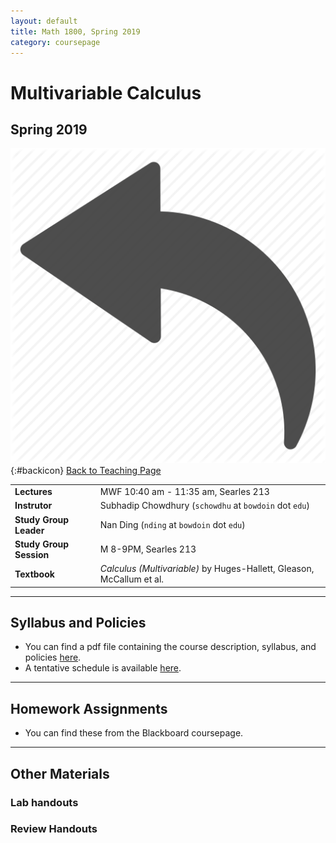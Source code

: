```yaml
---
layout: default
title: Math 1800, Spring 2019
category: coursepage
---
```


# Multivariable Calculus
## Spring 2019
<div class="backlink">
 
  ![Back](/resources/back.png){:#backicon} [Back to Teaching Page](/teaching) 
</div>  


|||
|---|---|
| **Lectures** | MWF	10:40 am - 11:35 am, Searles 213 |
| **Instrutor**| Subhadip Chowdhury (`schowdhu` at `bowdoin` dot `edu`)|
| **Study Group Leader**| Nan Ding (`nding` at `bowdoin` dot `edu`)
| **Study Group Session**| M 8-9PM, Searles 213 |
| **Textbook**| _Calculus (Multivariable)_ by Huges-Hallett, Gleason, McCallum et al. |


---
## Syllabus and Policies 

+ You can find a pdf file containing the course description, syllabus, and policies [here](Syllabus_1800_Spring_2019.pdf). 
+ A tentative schedule is available [here](S1800.pdf).
---

## Homework Assignments

+ You can find these from the Blackboard coursepage.

___

## Other Materials

### Lab handouts

### Review Handouts

